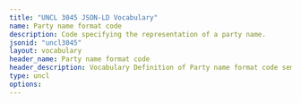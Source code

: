 ```yaml
---
title: "UNCL 3045 JSON-LD Vocabulary"
name: Party name format code
description: Code specifying the representation of a party name.
jsonid: "uncl3045"
layout: vocabulary
header_name: Party name format code
header_description: Vocabulary Definition of Party name format code semantics in HTML format. JSON-LD format is available at [uncl3045.jsonld](/vocabulary/uncl3045.jsonld)
type: uncl
options:
---
```

